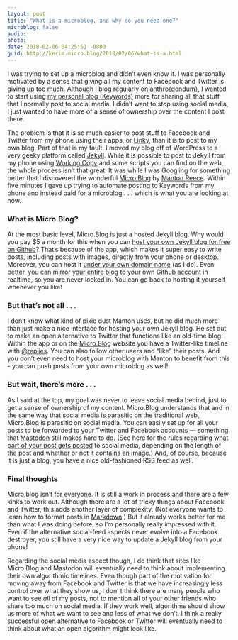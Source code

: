 ```yaml
---
layout: post
title: "What is a microblog, and why do you need one?"
microblog: false
audio: 
photo: 
date: 2018-02-06 04:25:51 -0800
guid: http://kerim.micro.blog/2018/02/06/what-is-a.html
---
```

I was trying to set up a microblog and didn’t even know it. I was personally motivated by a sense that giving all my content to Facebook and Twitter is giving up too much. Although I blog regularly on [anthro{dendum}](https://anthrodendum.org), I wanted to start using [my personal blog (Keywords)](https://keywords.oxus.net) more for sharing all that stuff that I normally post to social media. I didn’t want to stop using social media, I just wanted to have more of a sense of ownership over the content I post there. 

The problem is that it is so much easier to post stuff to Facebook and Twitter from my phone using their apps, or [Linky](https://pragmaticcode.com/linky/),  than it is to post to my own blog. Part of that is my fault. I moved my blog off of WordPress to a very geeky platform called [Jekyll](https://jekyllrb.com). While it is possible to post to Jekyll from my phone using [Working Copy](https://workingcopyapp.com) and some scripts you can find on the web, the whole process isn’t that great. It was while I was Googling for something better that I discovered the wonderful [Micro.Blog](https://micro.blog) by [Manton Reece](https://manton.org). Within five minutes I gave up trying to automate posting to Keywords from my phone and instead paid for a microblog . . . which is what you are looking at now. 

### What is Micro.Blog? 
At the most basic level, Micro.Blog is just a hosted Jekyll blog. Why would you pay $5 a month for this when you can [host your own Jekyll blog for free on Github](https://help.github.com/articles/using-jekyll-as-a-static-site-generator-with-github-pages/)? That’s because of the app, which makes it super easy to write posts, including posts with images, directly from your phone or desktop. Moreover, you can host it [under your own domain name](http://help.micro.blog/2015/custom-domains/) (as I do). Even better, you can [mirror your entire blog](http://help.micro.blog/2016/mirroring-to-github/) to your own Github account in realtime, so you are never locked in. You can go back to hosting it yourself whenever you like!

### But that’s not all . . .
I don’t know what kind of pixie dust Manton uses, but he did much more than just make a nice interface for hosting your own Jekyll blog. He set out to make an open alternative to Twitter that functions like an old-time blog. Within the app or on the [Micro.Blog](https://micro.blog) website you have a Twitter-like timeline with [@replies](https://micro.blog/replies). You can also follow other users and “like” their posts. And you don’t even need to host your microblog with Manton to benefit from this - you can push posts from your own microblog as well!

### But wait, there’s more . . . 
As I said at the top, my goal was never to leave social media behind, just to get a sense of ownership of my content. Micro.Blog understands that and in the same way that social media is parasitic on the traditional web, Micro.Blog is parasitic on social media. You can easily set up for all your posts to be forwarded to your Twitter and Facebook accounts — something that [Mastodon](https://joinmastodon.org) still makes hard to do. (See here for the rules regarding [what part of your post gets posted](http://help.micro.blog/2018/timeline-rules/) to social media, depending on the length of the post and whether or not it contains an image.) And, of course, because it is just a blog, you have a nice old-fashioned RSS feed as well. 

### Final thoughts
Micro.blog isn’t for everyone. It is still a work in process and there are a few kinks to work out. Although there are a lot of tricky things about Facebook and Twitter, this adds another layer of complexity. (Not everyone wants to learn how to format posts in [Markdown](http://help.micro.blog/2017/markdown/).) But it already works better for me than what I was doing before, so I’m personally really impressed with it. Even if the alternative social-feed aspects never evolve into a Facebook destroyer, you still have a very nice way to update a Jekyll blog from your phone!

Regarding the social media aspect though, I do think that sites like Micro.Blog and Mastodon will eventually need to think about implementing their own algorithmic timelines. Even though part of the motivation for moving away from Facebook and Twitter is that we have increasingly less control over what they show us, I don’ t think there are many people who want to see *all* of my posts, not to mention all of your other friends who share too much on social media. If they work well, algorithms should show us more of what we want to see and less of what we don’t. I think a really successful open alternative to Facebook or Twitter will eventually need to think about what an open algorithm might look like. 

